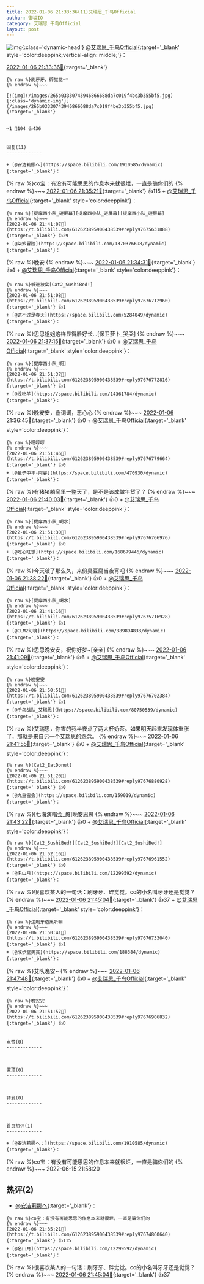 ```yaml
---
title: 2022-01-06 21:33:36(11)艾瑞思_千鸟Official
author: 御坂IO
category: 艾瑞思_千鸟Official
layout: post
---
```


![img](/images/7e08840c56f251de28bdf766b647bd5fe9a5d50a.jpg){:class='dynamic-head'}
[@艾瑞思_千鸟Official](https://space.bilibili.com/1090010845/dynamic){:target='_blank' style='color:deeppink;vertical-align: middle;'}：

[2022-01-06 21:33:36🔗](https://t.bilibili.com/612623895900438539){:target='_blank'}

~~~
{% raw %}刷牙牙、碎觉觉~*
{% endraw %}~~~

[![img](/images/265b03330743946866688da7c019f4be3b355bf5.jpg){:class='dynamic-img'}](/images/265b03330743946866688da7c019f4be3b355bf5.jpg){:target='_blank'}


↪️1 💬104 👍436


回复(11)
-------------

+ [@安洁莉娜ヘ](https://space.bilibili.com/1910585/dynamic){:target='_blank'}：
~~~
{% raw %}co宝：有没有可能思思的作息本来就很烂，一直是骗你们的
{% endraw %}~~~
[2022-01-06 21:35:21🔗](https://t.bilibili.com/612623895900438539#reply97674860640){:target='_blank'} 👍115
    + [@艾瑞思_千鸟Official](https://space.bilibili.com/1090010845/dynamic){:target='_blank' style='color:deeppink'}：
~~~
{% raw %}[提摩西小队_砸屏幕][提摩西小队_砸屏幕][提摩西小队_砸屏幕]
{% endraw %}~~~
[2022-01-06 21:41:07🔗](https://t.bilibili.com/612623895900438539#reply97675631888){:target='_blank'} 👍29
+ [@柒妙冒险](https://space.bilibili.com/1370376698/dynamic){:target='_blank'}：
~~~
{% raw %}晚安
{% endraw %}~~~
[2022-01-06 21:34:31🔗](https://t.bilibili.com/612623895900438539#reply97674970976){:target='_blank'} 👍4
    + [@艾瑞思_千鸟Official](https://space.bilibili.com/1090010845/dynamic){:target='_blank' style='color:deeppink'}：
~~~
{% raw %}躲进被窝[Cat2_SushiBed!]
{% endraw %}~~~
[2022-01-06 21:51:08🔗](https://t.bilibili.com/612623895900438539#reply97676712960){:target='_blank'} 👍1
+ [@这不过是春天](https://space.bilibili.com/5284049/dynamic){:target='_blank'}：
~~~
{% raw %}思思姐姐这样显得脸好长…[保卫萝卜_哭哭]
{% endraw %}~~~
[2022-01-06 21:37:15🔗](https://t.bilibili.com/612623895900438539#reply97675090112){:target='_blank'} 👍0
    + [@艾瑞思_千鸟Official](https://space.bilibili.com/1090010845/dynamic){:target='_blank' style='color:deeppink'}：
~~~
{% raw %}[提摩西小队_啊]
{% endraw %}~~~
[2022-01-06 21:51:37🔗](https://t.bilibili.com/612623895900438539#reply97676772816){:target='_blank'} 👍1
+ [@没吃羊](https://space.bilibili.com/14361784/dynamic){:target='_blank'}：
~~~
{% raw %}晚安安，叠词词，恶心心
{% endraw %}~~~
[2022-01-06 21:36:45🔗](https://t.bilibili.com/612623895900438539#reply97675148144){:target='_blank'} 👍0
    + [@艾瑞思_千鸟Official](https://space.bilibili.com/1090010845/dynamic){:target='_blank' style='color:deeppink'}：
~~~
{% raw %}嗯哼哼
{% endraw %}~~~
[2022-01-06 21:51:46🔗](https://t.bilibili.com/612623895900438539#reply97676779664){:target='_blank'} 👍0
+ [@量子中年-阿睿](https://space.bilibili.com/470930/dynamic){:target='_blank'}：
~~~
{% raw %}有猪猪躺窝里一整天了，是不是该成做年货了？
{% endraw %}~~~
[2022-01-06 21:40:03🔗](https://t.bilibili.com/612623895900438539#reply97675431344){:target='_blank'} 👍0
    + [@艾瑞思_千鸟Official](https://space.bilibili.com/1090010845/dynamic){:target='_blank' style='color:deeppink'}：
~~~
{% raw %}[提摩西小队_喝水]
{% endraw %}~~~
[2022-01-06 21:51:30🔗](https://t.bilibili.com/612623895900438539#reply97676766976){:target='_blank'} 👍0
+ [@吃心旺想](https://space.bilibili.com/168679446/dynamic){:target='_blank'}：
~~~
{% raw %}今天啵了那么久，来份臭豆腐当夜宵吧
{% endraw %}~~~
[2022-01-06 21:38:22🔗](https://t.bilibili.com/612623895900438539#reply97675441552){:target='_blank'} 👍0
    + [@艾瑞思_千鸟Official](https://space.bilibili.com/1090010845/dynamic){:target='_blank' style='color:deeppink'}：
~~~
{% raw %}[提摩西小队_喝水]
{% endraw %}~~~
[2022-01-06 21:41:16🔗](https://t.bilibili.com/612623895900438539#reply97675716928){:target='_blank'} 👍1
+ [@CLM2幻境](https://space.bilibili.com/389894833/dynamic){:target='_blank'}：
~~~
{% raw %}思思晚安安，祝你好梦~[亲亲]
{% endraw %}~~~
[2022-01-06 21:41:09🔗](https://t.bilibili.com/612623895900438539#reply97675712288){:target='_blank'} 👍6
    + [@艾瑞思_千鸟Official](https://space.bilibili.com/1090010845/dynamic){:target='_blank' style='color:deeppink'}：
~~~
{% raw %}晚安安
{% endraw %}~~~
[2022-01-06 21:50:51🔗](https://t.bilibili.com/612623895900438539#reply97676702384){:target='_blank'} 👍1
+ [@千鸟战队_艾瑞思](https://space.bilibili.com/80750539/dynamic){:target='_blank'}：
~~~
{% raw %}艾瑞思，你害的我半夜点了两大杯奶茶。如果明天起来发现体重涨了，那就是来自另一个艾瑞思的怨念。
{% endraw %}~~~
[2022-01-06 21:41:55🔗](https://t.bilibili.com/612623895900438539#reply97675743008){:target='_blank'} 👍0
    + [@艾瑞思_千鸟Official](https://space.bilibili.com/1090010845/dynamic){:target='_blank' style='color:deeppink'}：
~~~
{% raw %}[Cat2_EatDonut]
{% endraw %}~~~
[2022-01-06 21:51:20🔗](https://t.bilibili.com/612623895900438539#reply97676880928){:target='_blank'} 👍0
+ [@九重雪会](https://space.bilibili.com/159019/dynamic){:target='_blank'}：
~~~
{% raw %}[七海演唱会_瘫]晚安思思
{% endraw %}~~~
[2022-01-06 21:43:22🔗](https://t.bilibili.com/612623895900438539#reply97675800688){:target='_blank'} 👍0
    + [@艾瑞思_千鸟Official](https://space.bilibili.com/1090010845/dynamic){:target='_blank' style='color:deeppink'}：
~~~
{% raw %}[Cat2_SushiBed!][Cat2_SushiBed!][Cat2_SushiBed!]
{% endraw %}~~~
[2022-01-06 21:52:16🔗](https://t.bilibili.com/612623895900438539#reply97676961552){:target='_blank'} 👍0
+ [@名山月](https://space.bilibili.com/12299592/dynamic){:target='_blank'}：
~~~
{% raw %}很喜欢某人的一句话：刷牙牙、碎觉觉。co的小名叫牙牙还是觉觉？
{% endraw %}~~~
[2022-01-06 21:45:04🔗](https://t.bilibili.com/612623895900438539#reply97676172656){:target='_blank'} 👍37
    + [@艾瑞思_千鸟Official](https://space.bilibili.com/1090010845/dynamic){:target='_blank' style='color:deeppink'}：
~~~
{% raw %}边刷牙边黑听嘛
{% endraw %}~~~
[2022-01-06 21:50:41🔗](https://t.bilibili.com/612623895900438539#reply97676733040){:target='_blank'} 👍1
+ [@成步堂美贯](https://space.bilibili.com/188384/dynamic){:target='_blank'}：
~~~
{% raw %}艾队晚安~
{% endraw %}~~~
[2022-01-06 21:47:48🔗](https://t.bilibili.com/612623895900438539#reply97676297440){:target='_blank'} 👍0
    + [@艾瑞思_千鸟Official](https://space.bilibili.com/1090010845/dynamic){:target='_blank' style='color:deeppink'}：
~~~
{% raw %}晚安安
{% endraw %}~~~
[2022-01-06 21:51:57🔗](https://t.bilibili.com/612623895900438539#reply97676906832){:target='_blank'} 👍0


点赞(0)
-------------



置顶(0)
-------------



转发(0)
-------------



首页热评(1)
-------------

+ [@安洁莉娜ヘ：](https://space.bilibili.com/1910585/dynamic){:target='_blank'}：
~~~
{% raw %}co宝：有没有可能思思的作息本来就很烂，一直是骗你们的
{% endraw %}~~~
2022-06-15 21:58:20


热评(2)
-------------

+ [@安洁莉娜ヘ](https://space.bilibili.com/1910585/dynamic){:target='_blank'}：
~~~
{% raw %}co宝：有没有可能思思的作息本来就很烂，一直是骗你们的
{% endraw %}~~~
[2022-01-06 21:35:21🔗](https://t.bilibili.com/612623895900438539#reply97674860640){:target='_blank'} 👍115
+ [@名山月](https://space.bilibili.com/12299592/dynamic){:target='_blank'}：
~~~
{% raw %}很喜欢某人的一句话：刷牙牙、碎觉觉。co的小名叫牙牙还是觉觉？
{% endraw %}~~~
[2022-01-06 21:45:04🔗](https://t.bilibili.com/612623895900438539#reply97676172656){:target='_blank'} 👍37



